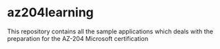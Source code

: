 # az204learning
This repository contains all the sample applications which deals with the preparation for the AZ-204 Microsoft certification
